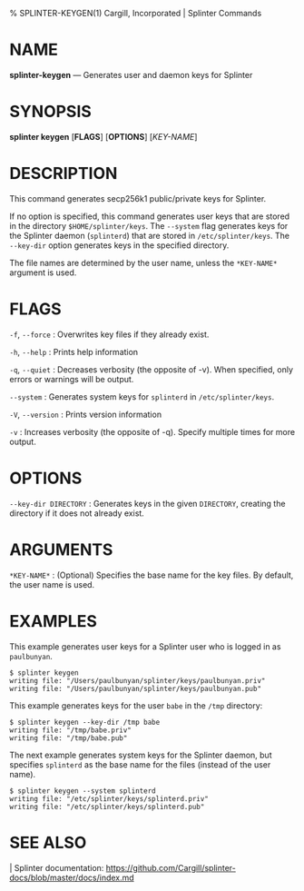 % SPLINTER-KEYGEN(1) Cargill, Incorporated | Splinter Commands

NAME
====

**splinter-keygen** — Generates user and daemon keys for Splinter

SYNOPSIS
========

**splinter keygen** \[**FLAGS**\] \[**OPTIONS**\] \[*KEY-NAME*\]

DESCRIPTION
===========

This command generates secp256k1 public/private keys for Splinter.

If no option is specified, this command generates user keys that are stored in
the directory `$HOME/splinter/keys`. The `--system` flag generates keys for the
Splinter daemon (`splinterd`) that are stored in `/etc/splinter/keys`. The
`--key-dir` option generates keys in the specified directory.

The file names are determined by the user name, unless the `*KEY-NAME*` argument
is used.

FLAGS
=====

`-f`, `--force`
: Overwrites key files if they already exist.

`-h`, `--help`
: Prints help information

`-q`, `--quiet`
: Decreases verbosity (the opposite of -v). When specified, only errors or
  warnings will be output.

`--system`
: Generates system keys for `splinterd` in `/etc/splinter/keys`.

`-V`, `--version`
: Prints version information

`-v`
: Increases verbosity (the opposite of -q). Specify multiple times for more
  output.

OPTIONS
=======

`--key-dir DIRECTORY`
: Generates keys in the given `DIRECTORY`, creating the directory if it does not
  already exist.

ARGUMENTS
=========

`*KEY-NAME*`
: (Optional) Specifies the base name for the key files. By default, the user
  name is used.

EXAMPLES
========

This example generates user keys for a Splinter user who is logged in as
`paulbunyan`.

```
$ splinter keygen
writing file: "/Users/paulbunyan/splinter/keys/paulbunyan.priv"
writing file: "/Users/paulbunyan/splinter/keys/paulbunyan.pub"
```

This example generates keys for the user `babe` in the `/tmp` directory:

```
$ splinter keygen --key-dir /tmp babe
writing file: "/tmp/babe.priv"
writing file: "/tmp/babe.pub"
```

The next example generates system keys for the Splinter daemon, but specifies
`splinterd` as the base name for the files (instead of the user name).

```
$ splinter keygen --system splinterd
writing file: "/etc/splinter/keys/splinterd.priv"
writing file: "/etc/splinter/keys/splinterd.pub"
```

SEE ALSO
========

| Splinter documentation: https://github.com/Cargill/splinter-docs/blob/master/docs/index.md
